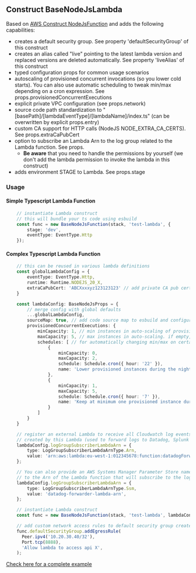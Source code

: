 ## Construct BaseNodeJsLambda

Based on [AWS Construct NodeJsFunction](https://docs.aws.amazon.com/cdk/api/v2/docs/aws-cdk-lib.aws_lambda_nodejs.NodejsFunction.html) and adds the following capabilities:
  - creates a default security group. See property 'defaultSecurityGroup' of this construct
  - creates an alias called "live" pointing to the latest lambda version and replaced versions are deleted automatically. See property 'liveAlias' of this construct
  - typed configuration props for common usage scenarios
  - autoscaling of provisioned concurrent invocations (so you lower cold starts). You can also use automatic scheduling to tweak min/max depending on a cron expression. See props.provisionedConcurrentExecutions
  - explicit private VPC configuration (see props.network)
  - source code path standardization to "[basePath]/[lambdaEventType]/[lambdaName]/index.ts" (can be overwritten by explicit props.entry)
  - custom CA support for HTTP calls (NodeJS NODE_EXTRA_CA_CERTS). See props.extraCaPubCert
  - option to subscribe an Lambda Arn to the log group related to the Lambda function. See props.
    - **Be aware** that you need to handle the permissions by yourself (we don't add the lambda permission to invoke the lambda in this construct)
  - adds environment STAGE to Lambda. See props.stage

### Usage

#### Simple Typescript Lambda Function

```ts
    // instantiate Lambda construct
    // this will bundle your ts code using esbuild
    const func = new BaseNodeJsFunction(stack, 'test-lambda', {
        stage: 'dev',
        eventType: EventType.Http
    });
```

#### Complex Typescript Lambda Function

```ts
    // this can be reused in various lambda definitions
    const globalLambdaConfig = {
        eventType: EventType.Http,
        runtime: Runtime.NODEJS_20_X,
        extraCaPubCert: 'ABCXxxxyz123123123' // add private CA pub certificate to NodeJS
    }

    const lambdaConfig: BaseNodeJsProps = {
        // merge config with global defaults
        ...globalLambdaConfig,
        sourceMap: true, // add code source map to esbuild and configure Node. This might impose severe performance penauties
        provisionedConcurrentExecutions: {
            minCapacity: 1, // min instances in auto-scaling of provisioned lambdas
            maxCapacity: 5, // max instances in auto-scaling. if empty, the number of provisioned instances will be fixed to "minCapacity"
            schedules: [ // for automatically changing min/max on certain hours
                {
                    minCapacity: 0,
                    maxCapacity: 2,
                    schedule: Schedule.cron({ hour: '22' }),
                    name: 'Lower provisioned instances during the night'
                },
                {
                    minCapacity: 1,
                    maxCapacity: 5,
                    schedule: Schedule.cron({ hour: '7' }),
                    name: 'Keep at minimum one provisioned instance during the day'
                }
            ]
        }
    }

    // register an external Lambda to receive all Cloudwatch log events 
    // created by this Lambda (used to forward logs to Datadog, Splunk etc)
    lambdaConfig.logGroupSubscriberLambdaArn = {
        type: LogGroupSubscriberLambdaArnType.Arn,
        value: 'arn:aws:lambda:eu-west-1:012345678:function:datadogForwarder',
    };

    // You can also provide an AWS Systems Manager Parameter Store name that points
    // to the Arn of the Lambda function that will subscribe to the log group
    lambdaConfig.logGroupSubscriberLambdaArn = {
        type: LogGroupSubscriberLambdaArnType.Ssm,
        value: 'datadog-forwarder-lambda-arn',
    };

    // instantiate Lambda construct
    const func = new BaseNodeJsFunction(stack, 'test-lambda', lambdaConfig);

    // add custom network access rules to default security group created for this lambda
    func.defaultSecurityGroup.addEgressRule(
      Peer.ipv4('10.20.30.40/32'),
      Port.tcp(8888),
      'Allow lambda to access api X',
    );

```

[Check here for a complete example](/examples/src/lambda/cdk.ts)
